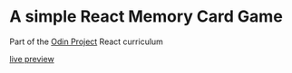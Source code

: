 # A simple React Memory Card Game
Part of the [Odin Project](https://www.theodinproject.com/) React curriculum <br>

[live preview](https://gibsongf.github.io/react-memory-card/)
